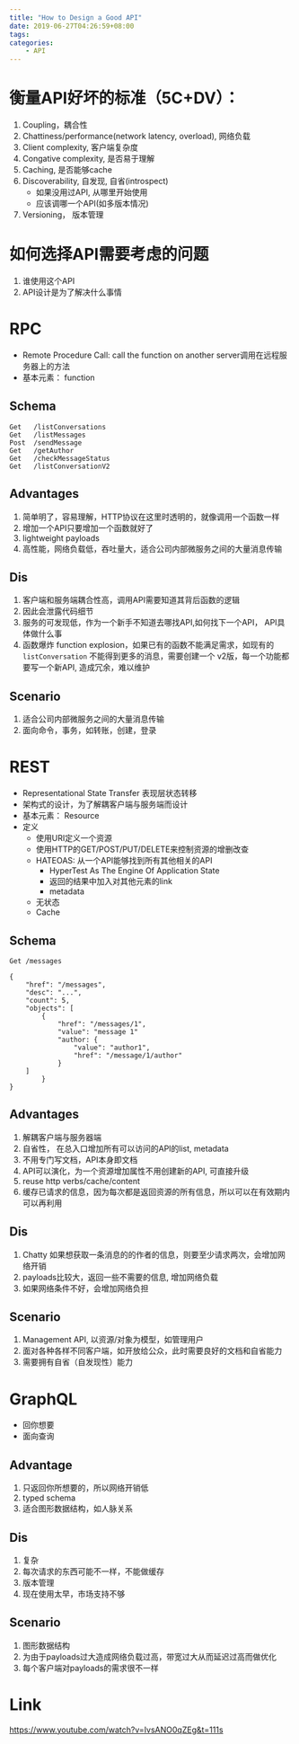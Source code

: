 ```yaml
---
title: "How to Design a Good API"
date: 2019-06-27T04:26:59+08:00
tags:
categories:
    - API
---
```


# 衡量API好坏的标准（5C+DV）：
1. Coupling，耦合性
2. Chattiness/performance(network latency, overload), 网络负载
3. Client complexity, 客户端复杂度
4. Congative complexity, 是否易于理解
5. Caching, 是否能够cache
6. Discoverability, 自发现, 自省(introspect)
    - 如果没用过API, 从哪里开始使用
    - 应该调哪一个API(如多版本情况)
7. Versioning， 版本管理
<!--more-->

# 如何选择API需要考虑的问题
1. 谁使用这个API
2. API设计是为了解决什么事情

# RPC
- Remote Procedure Call: call the function on another server调用在远程服务器上的方法
- 基本元素： function

## Schema
```
Get   /listConversations
Get   /listMessages
Post  /sendMessage
Get   /getAuthor
Get   /checkMessageStatus
Get   /listConversationV2
```
## Advantages
1. 简单明了，容易理解，HTTP协议在这里时透明的，就像调用一个函数一样
2. 增加一个API只要增加一个函数就好了
3. lightweight payloads
3. 高性能，网络负载低，吞吐量大，适合公司内部微服务之间的大量消息传输

## Dis
1. 客户端和服务端耦合性高，调用API需要知道其背后函数的逻辑
2. 因此会泄露代码细节
3. 服务的可发现低，作为一个新手不知道去哪找API,如何找下一个API， API具体做什么事
4. 函数爆炸 function explosion，如果已有的函数不能满足需求，如现有的 `listConversation` 不能得到更多的消息，需要创建一个 v2版，每一个功能都要写一个新API, 造成冗余，难以维护

## Scenario
1. 适合公司内部微服务之间的大量消息传输
2. 面向命令，事务，如转账，创建，登录

# REST
- Representational State Transfer 表现层状态转移
- 架构式的设计，为了解耦客户端与服务端而设计
- 基本元素： Resource
- 定义
    - 使用URI定义一个资源
    - 使用HTTP的GET/POST/PUT/DELETE来控制资源的增删改查
    - HATEOAS: 从一个API能够找到所有其他相关的API
        - HyperTest As The Engine Of Application State
        - 返回的结果中加入对其他元素的link
        - metadata
    - 无状态
    - Cache


## Schema
```
Get /messages

{
    "href": "/messages",
    "desc": "...",
    "count": 5,
    "objects": [
        {
            "href": "/messages/1",
            "value": "message 1"
            "author: {
                "value": "author1",
                "href": "/message/1/author"
            }
    ]
        }
}
```

## Advantages
1. 解耦客户端与服务器端
2. 自省性， 在总入口增加所有可以访问的API的list, metadata
3. 不用专门写文档，API本身即文档
4. API可以演化，为一个资源增加属性不用创建新的API, 可直接升级
4. reuse http verbs/cache/content
5. 缓存已请求的信息，因为每次都是返回资源的所有信息，所以可以在有效期内可以再利用


## Dis
1. Chatty 如果想获取一条消息的的作者的信息，则要至少请求两次，会增加网络开销
2. payloads比较大，返回一些不需要的信息, 增加网络负载
3. 如果网络条件不好，会增加网络负担

## Scenario
1. Management API, 以资源/对象为模型，如管理用户
2. 面对各种各样不同客户端，如开放给公众，此时需要良好的文档和自省能力
3. 需要拥有自省（自发现性）能力

# GraphQL
- 回你想要
- 面向查询

## Advantage
1. 只返回你所想要的，所以网络开销低
2. typed schema
3. 适合图形数据结构，如人脉关系

## Dis
1. 复杂
2. 每次请求的东西可能不一样，不能做缓存
3. 版本管理
4. 现在使用太早，市场支持不够

## Scenario
1. 图形数据结构
2. 为由于payloads过大造成网络负载过高，带宽过大从而延迟过高而做优化
3. 每个客户端对payloads的需求很不一样

# Link
https://www.youtube.com/watch?v=IvsANO0qZEg&t=111s